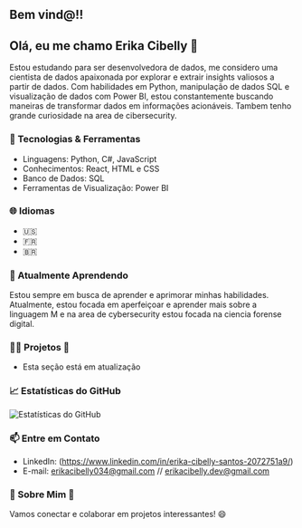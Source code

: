 ## Bem vind@!! 

## Olá, eu me chamo Erika Cibelly 👋

Estou estudando para ser desenvolvedora de dados, me considero uma cientista de dados apaixonada por explorar e extrair insights valiosos a partir de dados. Com habilidades em Python, manipulação de dados SQL e visualização de dados com Power BI, estou constantemente buscando maneiras de transformar dados em informações acionáveis. Tambem tenho grande curiosidade na area de cibersecurity.

### 🔧 Tecnologias & Ferramentas

- Linguagens: Python, C#, JavaScript
- Conhecimentos: React, HTML e CSS
- Banco de Dados: SQL
- Ferramentas de Visualização: Power BI

### 🌐 Idiomas

- 🇺🇸
- 🇫🇷
- 🇧🇷 

### 🌱 Atualmente Aprendendo

Estou sempre em busca de aprender e aprimorar minhas habilidades. Atualmente, estou focada em aperfeiçoar e aprender mais sobre a linguagem M e na area de cybersecurity estou focada na ciencia forense digital. 

### 👨‍💻 Projetos 🔄

- Esta seção está em atualização   

### 📈 Estatísticas do GitHub

![Estatísticas do GitHub](https://github-readme-stats.vercel.app/api?username=ErikaCibellySx24&show_icons=true&hide_title=true&hide_border=true)

### 📫 Entre em Contato

- LinkedIn: (https://www.linkedin.com/in/erika-cibelly-santos-2072751a9/)
- E-mail: erikacibelly034@gmail.com // erikacibelly.dev@gmail.com

### 💬 Sobre Mim 🔄



Vamos conectar e colaborar em projetos interessantes! 😄

